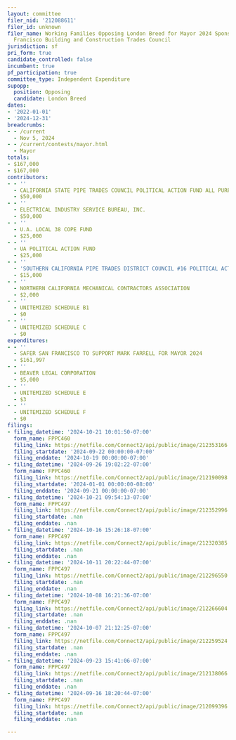 ```yaml
---
layout: committee
filer_nid: '212088611'
filer_id: unknown
filer_name: Working Families Opposing London Breed for Mayor 2024 Sponsored by San
  Francisco Building and Construction Trades Council
jurisdiction: sf
pri_form: true
candidate_controlled: false
incumbent: true
pf_participation: true
committee_type: Independent Expenditure
supopp:
  position: Opposing
  candidate: London Breed
dates:
- '2022-01-01'
- '2024-12-31'
breadcrumbs:
- - /current
  - Nov 5, 2024
- - /current/contests/mayor.html
  - Mayor
totals:
- $167,000
- $167,000
contributors:
- - ''
  - CALIFORNIA STATE PIPE TRADES COUNCIL POLITICAL ACTION FUND ALL PURPOSE ACCOUNT
  - $50,000
- - ''
  - ELECTRICAL INDUSTRY SERVICE BUREAU, INC.
  - $50,000
- - ''
  - U.A. LOCAL 38 COPE FUND
  - $25,000
- - ''
  - UA POLITICAL ACTION FUND
  - $25,000
- - ''
  - 'SOUTHERN CALIFORNIA PIPE TRADES DISTRICT COUNCIL #16 POLITICAL ACTION COMMITTEE'
  - $15,000
- - ''
  - NORTHERN CALIFORNIA MECHANICAL CONTRACTORS ASSOCIATION
  - $2,000
- - ''
  - UNITEMIZED SCHEDULE B1
  - $0
- - ''
  - UNITEMIZED SCHEDULE C
  - $0
expenditures:
- - ''
  - SAFER SAN FRANCISCO TO SUPPORT MARK FARRELL FOR MAYOR 2024
  - $161,997
- - ''
  - BEAVER LEGAL CORPORATION
  - $5,000
- - ''
  - UNITEMIZED SCHEDULE E
  - $3
- - ''
  - UNITEMIZED SCHEDULE F
  - $0
filings:
- filing_datetime: '2024-10-21 10:01:50-07:00'
  form_name: FPPC460
  filing_link: https://netfile.com/Connect2/api/public/image/212353166
  filing_startdate: '2024-09-22 00:00:00-07:00'
  filing_enddate: '2024-10-19 00:00:00-07:00'
- filing_datetime: '2024-09-26 19:02:22-07:00'
  form_name: FPPC460
  filing_link: https://netfile.com/Connect2/api/public/image/212190098
  filing_startdate: '2024-01-01 00:00:00-08:00'
  filing_enddate: '2024-09-21 00:00:00-07:00'
- filing_datetime: '2024-10-21 09:54:13-07:00'
  form_name: FPPC497
  filing_link: https://netfile.com/Connect2/api/public/image/212352996
  filing_startdate: .nan
  filing_enddate: .nan
- filing_datetime: '2024-10-16 15:26:18-07:00'
  form_name: FPPC497
  filing_link: https://netfile.com/Connect2/api/public/image/212320385
  filing_startdate: .nan
  filing_enddate: .nan
- filing_datetime: '2024-10-11 20:22:44-07:00'
  form_name: FPPC497
  filing_link: https://netfile.com/Connect2/api/public/image/212296550
  filing_startdate: .nan
  filing_enddate: .nan
- filing_datetime: '2024-10-08 16:21:36-07:00'
  form_name: FPPC497
  filing_link: https://netfile.com/Connect2/api/public/image/212266604
  filing_startdate: .nan
  filing_enddate: .nan
- filing_datetime: '2024-10-07 21:12:25-07:00'
  form_name: FPPC497
  filing_link: https://netfile.com/Connect2/api/public/image/212259524
  filing_startdate: .nan
  filing_enddate: .nan
- filing_datetime: '2024-09-23 15:41:06-07:00'
  form_name: FPPC497
  filing_link: https://netfile.com/Connect2/api/public/image/212138066
  filing_startdate: .nan
  filing_enddate: .nan
- filing_datetime: '2024-09-16 18:20:44-07:00'
  form_name: FPPC497
  filing_link: https://netfile.com/Connect2/api/public/image/212099396
  filing_startdate: .nan
  filing_enddate: .nan

---
```

